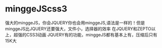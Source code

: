 # minggeJScss3
强大的minggeJS，你会JQUERY你也会用minggeJS,语法是一样的！但是minggeJS比JQUERY还要强大，文件小，选择器的效率
在JQUERY和ZEPTO以上，超强的CSS3动画 JQUERY有的功能，minggeJS都有基本上有，压缩后只有15K大
